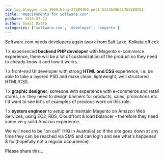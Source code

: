```yaml
---
id: tag:blogger.com,1999:blog-27384460.post-5343629631765889252
title: "Requirements for Software.com"
pubDate: 2010-07-12
author: Sumit Datta
categories: ['software.com', 'developer', 'magento']
---
```


Software.com needs developers again (work from Salt Lake, Kolkata office):  

1 x experienced **backend PHP developer** with Magento e-commerce experience, there will be a lot of customization of the product so they need to already know it and how it works.  

1 x front-end UI developer with strong **HTML and CSS** experience, i.e. be able to take a layered PSD and make clean, lightweight, well structured HTML/CSS.  

1 x **graphic designer**, someone with experience with e-commerce and retail stores, i.e. they need to design banners for products, sales, promotions etc. I'd want to see lot's of examples of previous work on this role.  

1 x **system engineer** to setup and maintain Magento on Amazon Web Services, using EC2, RDS, Cloudfront & load balancer - therefore they need some very solid Amazon experience.  

We will need to be "on call" (HQ in Australia) so if the site goes down at any time they can be reached via SMS and can login and see what's happened & fix (hopefully not a regular occurrence).  

Please share this...